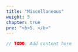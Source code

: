 ```yaml
---
title: "Miscellaneous"
weight: 5
chapter: true
pre: "<b>5. </b>"
---
```


```csharp
// TODO: Add content here
```
